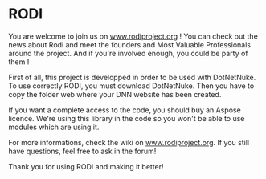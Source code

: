 # RODI

You are welcome to join us on www.rodiproject.org ! You can check out the news about Rodi and meet the founders and Most Valuable Professionals
around the project. And if you're involved enough, you could be party of them !

First of all, this project is developped in order to be used with DotNetNuke. To use correctly RODI, you must download DotNetNuke. Then you have to copy the folder web where your DNN website has been created.

If you want a complete access to the code, you should buy an Aspose licence. We're using this library in the code so you won't be able to use modules which are using it.

For more informations, check the wiki on www.rodiproject.org. If you still have questions, feel free to ask in the forum!

Thank you for using RODI and making it better!
